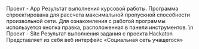 Проект - App
  Результат выполнения курсовой работы. 
  Программа спроектирована для рассчета максимальной пропускной способности произвольной сети. 
  Для ознакомления с работой программы используется кнопка правка, расположенная в панели инструментов.
\n
Проект - Site
  Результат выполнения задания с проекта Hackaton
  Представляет из себя веб интерфейс «Социальная сеть учащегося»
